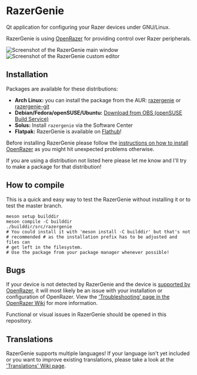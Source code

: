 # RazerGenie

Qt application for configuring your Razer devices under GNU/Linux.

RazerGenie is using [OpenRazer](https://openrazer.github.io) for providing control over Razer peripherals.

![Screenshot of the RazerGenie main window](https://z3ntu.github.io/RazerGenie/screenshots/mainwindow.png)
![Screenshot of the RazerGenie custom editor](https://z3ntu.github.io/RazerGenie/screenshots/customeditor.png)

## Installation
Packages are available for these distributions:
* **Arch Linux:** you can install the package from the AUR: [razergenie](https://aur.archlinux.org/packages/razergenie/) or [razergenie-git](https://aur.archlinux.org/packages/razergenie-git/)
* **Debian/Fedora/openSUSE/Ubuntu:** [Download from OBS (openSUSE Build Service)](https://software.opensuse.org//download.html?project=hardware%3Arazer&package=razergenie)
* **Solus:** Install `razergenie` via the Software Center
* **Flatpak:** RazerGenie is available on [Flathub](https://flathub.org/apps/details/xyz.z3ntu.razergenie)!

Before installing RazerGenie please follow the [instructions on how to install OpenRazer](https://openrazer.github.io/#download) as you might hit unexpected problems otherwise.

If you are using a distribution not listed here please let me know and I'll try to make a package for that distribution!

## How to compile
This is a quick and easy way to test the RazerGenie without installing it or to test the master branch.
```
meson setup builddir
meson compile -C builddir
./builddir/src/razergenie
# You could install it with 'meson install -C builddir' but that's not
# recommended # as the installation prefix has to be adjusted and files can
# get left in the filesystem.
# Use the package from your package manager whenever possible!
```

## Bugs
If your device is not detected by RazerGenie and the device is [supported by OpenRazer](https://github.com/openrazer/openrazer/blob/master/README.md#device-support), it will most likely be an issue with your installation or configuration of OpenRazer. View the ['Troubleshooting' page in the OpenRazer Wiki](https://github.com/openrazer/openrazer/wiki/Troubleshooting) for more information.

Functional or visual issues in RazerGenie should be opened in this repository.

## Translations
RazerGenie supports multiple languages! If your language isn't yet included or you want to improve existing translations, please take a look at the ['Translations' Wiki page](https://github.com/z3ntu/RazerGenie/wiki/Translations).
